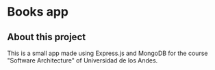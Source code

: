 # Books app

## About this project

This is a small app made using Express.js and MongoDB for the course "Software Architecture" of Universidad de los Andes.